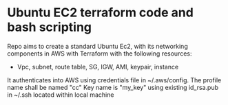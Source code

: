 # Ubuntu EC2 terraform code and bash scripting
Repo aims to create a standard Ubuntu Ec2, with its networking components in AWS with Terraform with the following resources:

- Vpc, subnet, route table, SG, IGW, AMI, keypair, instance

It authenticates into AWS using credentials file in ~/.aws/config. The profile name shall be named "cc"
Key name is "my_key" using existing id_rsa.pub in ~/.ssh located within local machine


